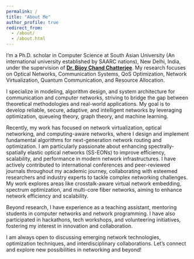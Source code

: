 ```yaml
---
permalink: /
title: "About Me"
author_profile: true
redirect_from: 
  - /about/
  - /about.html
---
```

I’m a Ph.D. scholar in Computer Science at South Asian University (An international university established by SAARC nations), New Delhi, India, under the supervision of [**Dr. Bijoy Chand Chatterjee**](https://www.bijoycc.site/). My research focuses on Optical Networks, Communication Systems, QoS Optimization, Network Virtualization, Quantum Communication, and Resource Allocation.  

I specialize in modeling, algorithm design, and system architecture for communication and computer networks, striving to bridge the gap between theoretical methodologies and real-world applications. My goal is to develop reliable, secure, adaptive, and intelligent networks by leveraging optimization, queueing theory, graph theory, and machine learning.  

Recently, my work has focused on network virtualization, optical networking, and computing-aware networks, where I design and implement fundamental algorithms for next-generation network routing and optimization. I am particularly passionate about enhancing spectrally-spatially elastic optical networks (SS-EONs) to improve efficiency, scalability, and performance in modern network infrastructures.
I have actively contributed to international conferences and peer-reviewed journals throughout my academic journey, collaborating with esteemed researchers and industry experts to tackle complex networking challenges. My work explores areas like crosstalk-aware virtual network embedding, spectrum optimization, and multi-core fiber networks, aiming to enhance network efficiency and scalability.

Beyond research, I have experience as a teaching assistant, mentoring students in computer networks and network programming. I have also participated in hackathons, tech workshops, and volunteering initiatives, fostering my interest in innovation and collaboration.

I am always open to discussing emerging network technologies, optimization techniques, and interdisciplinary collaborations. Let’s connect and explore new possibilities in networking and beyond!
